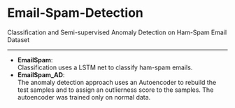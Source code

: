 # Email-Spam-Detection
Classification and Semi-supervised Anomaly Detection on Ham-Spam Email Dataset

---

- **EmailSpam**:<br>Classification uses a LSTM net to classify ham-spam emails.<br>
- **EmailSpam_AD**:<br>The anomaly detection approach uses an Autoencoder to rebuild the test samples and to assign an outlierness score to the samples. The autoencoder was trained only on normal data.
